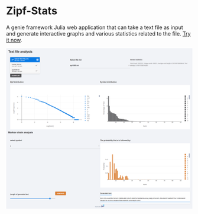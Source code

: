 # Zipf-Stats
A genie framework Julia web application that can take a text file as input and generate interactive graphs and various statistics related to the file. <a href="https://zipfstats-zaczipfian.geniecloud.app/" >Try it now</a>.

![preview](app-example.png)
